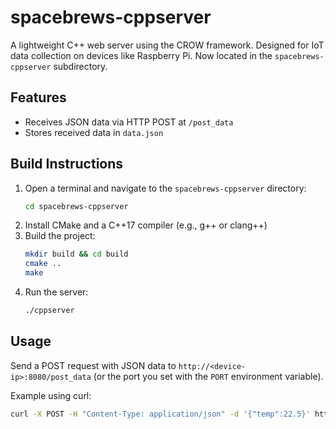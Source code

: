 
# spacebrews-cppserver


A lightweight C++ web server using the CROW framework. Designed for IoT data collection on devices like Raspberry Pi. Now located in the `spacebrews-cppserver` subdirectory.

## Features
- Receives JSON data via HTTP POST at `/post_data`
- Stores received data in `data.json`


## Build Instructions

1. Open a terminal and navigate to the `spacebrews-cppserver` directory:
   ```sh
   cd spacebrews-cppserver
   ```
2. Install CMake and a C++17 compiler (e.g., g++ or clang++)
3. Build the project:
   ```sh
   mkdir build && cd build
   cmake ..
   make
   ```
4. Run the server:
   ```sh
   ./cppserver
   ```

## Usage
Send a POST request with JSON data to `http://<device-ip>:8080/post_data` (or the port you set with the `PORT` environment variable).

Example using curl:
```sh
curl -X POST -H "Content-Type: application/json" -d '{"temp":22.5}' http://localhost:8080/post_data
```
